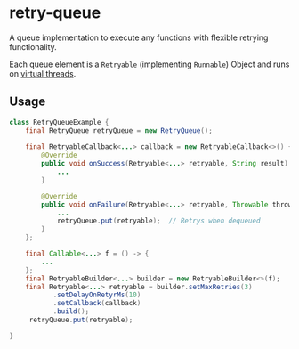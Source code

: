 # retry-queue
A queue implementation to execute any functions with flexible retrying functionality.

Each queue element is a `Retryable` (implementing `Runnable`) Object and runs on [virtual threads](https://docs.oracle.com/en/java/javase/21/core/virtual-threads.html).

## Usage
```java
class RetryQueueExample {
    final RetryQueue retryQueue = new RetryQueue();
    
    final RetryableCallback<...> callback = new RetryableCallback<>() {
        @Override
        public void onSuccess(Retryable<...> retryable, String result) {
            ...
        }

        @Override
        public void onFailure(Retryable<...> retryable, Throwable throwable) {
            ...
            retryQueue.put(retryable);  // Retrys when dequeued
        }
    };

    final Callable<...> f = () -> {
        ...
    };
    final RetryableBuilder<...> builder = new RetryableBuilder<>(f);
    final Retryable<...> retryable = builder.setMaxRetries(3)
           .setDelayOnRetyrMs(10)
           .setCallback(callback)
           .build();
     retryQueue.put(retryable);

}
```

